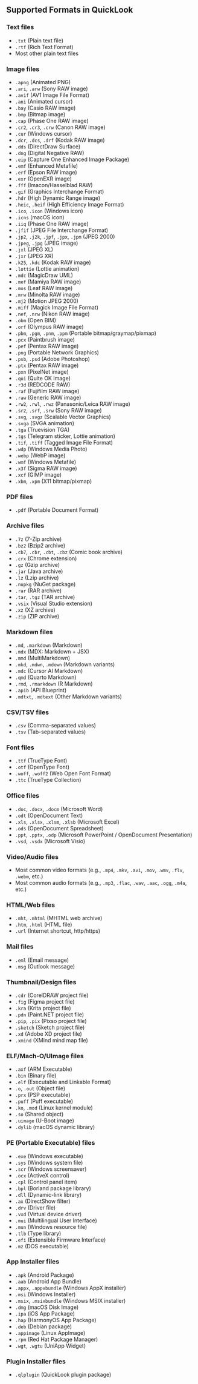

## Supported Formats in QuickLook

### Text files
- `.txt` (Plain text file)
- `.rtf` (Rich Text Format)
- Most other plain text files

### Image files
- `.apng` (Animated PNG)
- `.ari`, `.arw` (Sony RAW image)
- `.avif` (AV1 Image File Format)
- `.ani` (Animated cursor)
- `.bay` (Casio RAW image)
- `.bmp` (Bitmap image)
- `.cap` (Phase One RAW image)
- `.cr2`, `.cr3`, `.crw` (Canon RAW image)
- `.cur` (Windows cursor)
- `.dcr`, `.dcs`, `.drf` (Kodak RAW image)
- `.dds` (DirectDraw Surface)
- `.dng` (Digital Negative RAW)
- `.eip` (Capture One Enhanced Image Package)
- `.emf` (Enhanced Metafile)
- `.erf` (Epson RAW image)
- `.exr` (OpenEXR image)
- `.fff` (Imacon/Hasselblad RAW)
- `.gif` (Graphics Interchange Format)
- `.hdr` (High Dynamic Range image)
- `.heic`, `.heif` (High Efficiency Image Format)
- `.ico`, `.icon` (Windows icon)
- `.icns` (macOS icon)
- `.iiq` (Phase One RAW image)
- `.jfif` (JPEG File Interchange Format)
- `.jp2`, `.j2k`, `.jpf`, `.jpx`, `.jpm` (JPEG 2000)
- `.jpeg`, `.jpg` (JPEG image)
- `.jxl` (JPEG XL)
- `.jxr` (JPEG XR)
- `.k25`, `.kdc` (Kodak RAW image)
- `.lottie` (Lottie animation)
- `.mdc` (MagicDraw UML)
- `.mef` (Mamiya RAW image)
- `.mos` (Leaf RAW image)
- `.mrw` (Minolta RAW image)
- `.mj2` (Motion JPEG 2000)
- `.miff` (Magick Image File Format)
- `.nef`, `.nrw` (Nikon RAW image)
- `.obm` (Open BIM)
- `.orf` (Olympus RAW image)
- `.pbm`, `.pgm`, `.pnm`, `.ppm` (Portable bitmap/graymap/pixmap)
- `.pcx` (Paintbrush image)
- `.pef` (Pentax RAW image)
- `.png` (Portable Network Graphics)
- `.psb`, `.psd` (Adobe Photoshop)
- `.ptx` (Pentax RAW image)
- `.pxn` (PixelNet image)
- `.qoi` (Quite OK Image)
- `.r3d` (REDCODE RAW)
- `.raf` (Fujifilm RAW image)
- `.raw` (Generic RAW image)
- `.rw2`, `.rwl`, `.rwz` (Panasonic/Leica RAW image)
- `.sr2`, `.srf`, `.srw` (Sony RAW image)
- `.svg`, `.svgz` (Scalable Vector Graphics)
- `.svga` (SVGA animation)
- `.tga` (Truevision TGA)
- `.tgs` (Telegram sticker, Lottie animation)
- `.tif`, `.tiff` (Tagged Image File Format)
- `.wdp` (Windows Media Photo)
- `.webp` (WebP image)
- `.wmf` (Windows Metafile)
- `.x3f` (Sigma RAW image)
- `.xcf` (GIMP image)
- `.xbm`, `.xpm` (X11 bitmap/pixmap)

### PDF files
- `.pdf` (Portable Document Format)

### Archive files
- `.7z` (7-Zip archive)
- `.bz2` (Bzip2 archive)
- `.cb7`, `.cbr`, `.cbt`, `.cbz` (Comic book archive)
- `.crx` (Chrome extension)
- `.gz` (Gzip archive)
- `.jar` (Java archive)
- `.lz` (Lzip archive)
- `.nupkg` (NuGet package)
- `.rar` (RAR archive)
- `.tar`, `.tgz` (TAR archive)
- `.vsix` (Visual Studio extension)
- `.xz` (XZ archive)
- `.zip` (ZIP archive)

### Markdown files
- `.md`, `.markdown` (Markdown)
- `.mdx` (MDX: Markdown + JSX)
- `.mmd` (MultiMarkdown)
- `.mkd`, `.mdwn`, `.mdown` (Markdown variants)
- `.mdc` (Cursor AI Markdown)
- `.qmd` (Quarto Markdown)
- `.rmd`, `.rmarkdown` (R Markdown)
- `.apib` (API Blueprint)
- `.mdtxt`, `.mdtext` (Other Markdown variants)

### CSV/TSV files
- `.csv` (Comma-separated values)
- `.tsv` (Tab-separated values)

### Font files
- `.ttf` (TrueType Font)
- `.otf` (OpenType Font)
- `.woff`, `.woff2` (Web Open Font Format)
- `.ttc` (TrueType Collection)

### Office files
- `.doc`, `.docx`, `.docm` (Microsoft Word)
- `.odt` (OpenDocument Text)
- `.xls`, `.xlsx`, `.xlsm`, `.xlsb` (Microsoft Excel)
- `.ods` (OpenDocument Spreadsheet)
- `.ppt`, `.pptx`, `.odp` (Microsoft PowerPoint / OpenDocument Presentation)
- `.vsd`, `.vsdx` (Microsoft Visio)

### Video/Audio files
- Most common video formats (e.g., `.mp4`, `.mkv`, `.avi`, `.mov`, `.wmv`, `.flv`, `.webm`, etc.)
- Most common audio formats (e.g., `.mp3`, `.flac`, `.wav`, `.aac`, `.ogg`, `.m4a`, etc.)

### HTML/Web files
- `.mht`, `.mhtml` (MHTML web archive)
- `.htm`, `.html` (HTML file)
- `.url` (Internet shortcut, http/https)

### Mail files
- `.eml` (Email message)
- `.msg` (Outlook message)

### Thumbnail/Design files
- `.cdr` (CorelDRAW project file)
- `.fig` (Figma project file)
- `.kra` (Krita project file)
- `.pdn` (Paint.NET project file)
- `.pip`, `.pix` (Pixso project file)
- `.sketch` (Sketch project file)
- `.xd` (Adobe XD project file)
- `.xmind` (XMind mind map file)

### ELF/Mach-O/UImage files
- `.axf` (ARM Executable)
- `.bin` (Binary file)
- `.elf` (Executable and Linkable Format)
- `.o`, `.out` (Object file)
- `.prx` (PSP executable)
- `.puff` (Puff executable)
- `.ko`, `.mod` (Linux kernel module)
- `.so` (Shared object)
- `.uimage` (U-Boot image)
- `.dylib` (macOS dynamic library)

### PE (Portable Executable) files
- `.exe` (Windows executable)
- `.sys` (Windows system file)
- `.scr` (Windows screensaver)
- `.ocx` (ActiveX control)
- `.cpl` (Control panel item)
- `.bpl` (Borland package library)
- `.dll` (Dynamic-link library)
- `.ax` (DirectShow filter)
- `.drv` (Driver file)
- `.vxd` (Virtual device driver)
- `.mui` (Multilingual User Interface)
- `.mun` (Windows resource file)
- `.tlb` (Type library)
- `.efi` (Extensible Firmware Interface)
- `.mz` (DOS executable)

### App Installer files
- `.apk` (Android Package)
- `.aab` (Android App Bundle)
- `.appx`, `.appxbundle` (Windows AppX installer)
- `.msi` (Windows Installer)
- `.msix`, `.msixbundle` (Windows MSIX installer)
- `.dmg` (macOS Disk Image)
- `.ipa` (iOS App Package)
- `.hap` (HarmonyOS App Package)
- `.deb` (Debian package)
- `.appimage` (Linux AppImage)
- `.rpm` (Red Hat Package Manager)
- `.wgt`, `.wgtu` (UniApp Widget)

### Plugin Installer files
- `.qlplugin` (QuickLook plugin package)
